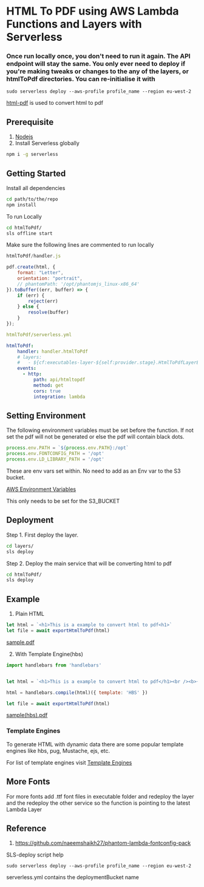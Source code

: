 # HTML To PDF using AWS Lambda Functions and Layers with Serverless

### Once run locally once, you don't need to run it again. The API endpoint will stay the same. You only ever need to deploy if you're making tweaks or changes to the any of the layers, or htmlToPdf directories. You can re-initialise it with

`sudo serverless deploy --aws-profile profile_name --region eu-west-2`



[html-pdf](https://www.npmjs.com/package/html-pdf) is used to convert html to pdf

## Prerequisite
1. [Nodejs](https://nodejs.org/en/download/)
2. Install Serverless globally 

```bash
npm i -g serverless
```

## Getting Started
Install all dependencies
```bash
cd path/to/the/repo
npm install
```

To run Locally
```bash
cd htmlToPdf/
sls offline start
```
Make sure the following lines are commented to run locally
```javascript
htmlToPdf/handler.js

pdf.create(html, {
    format: "Letter",
    orientation: "portrait",
    // phantomPath: '/opt/phantomjs_linux-x86_64'
}).toBuffer((err, buffer) => {
    if (err) {
        reject(err)
    } else {
        resolve(buffer)
    }
});
```

```yml
htmlToPdf/serverless.yml

htmlToPdf:
    handler: handler.htmlToPdf
    # layers:
    #   - ${cf:executables-layer-${self:provider.stage}.HtmlToPdfLayerExport}
    events:
      - http:
          path: api/htmltopdf
          method: get
          cors: true
          integration: lambda
```

## Setting Environment
The following environment variables must be set before the function. If not set the pdf will not be generated or else the pdf will contain black dots.
```javascript
process.env.PATH = `${process.env.PATH}:/opt`
process.env.FONTCONFIG_PATH = '/opt'
process.env.LD_LIBRARY_PATH = '/opt'
```

These are env vars set within. No need to add as an Env var to the S3 bucket.

[AWS Environment Variables](https://docs.aws.amazon.com/lambda/latest/dg/configuration-envvars.html)

This only needs to be set for the S3_BUCKET

## Deployment
Step 1. First deploy the layer.
```bash
cd layers/
sls deploy
```

Step 2. Deploy the main service that will be converting html to pdf
```bash
cd htmlToPdf/
sls deploy
```

## Example 
1. Plain HTML
```javascript
let html = `<h1>This is a example to convert html to pdf<h1>`
let file = await exportHtmlToPdf(html)
```
[sample.pdf](sample.pdf)

2. With Template Engine(hbs)
```javascript
import handlebars from 'handlebars'


let html = `<h1>This is a example to convert html to pdf</h1><br /><b>{{template}}</b>`

html = handlebars.compile(html)({ template: 'HBS' })

let file = await exportHtmlToPdf(html)
```
[sample(hbs).pdf](sample(hbs).pdf)

### Template Engines
To generate HTML with dynamic data there are some popular template engines like hbs, pug, Mustache, ejs, etc.<br />

For list of template engines visit [Template Engines](https://github.com/expressjs/express/wiki#template-engines)


## More Fonts
For more fonts add .ttf font files in executable folder and redeploy the layer and the redeploy the other service so the function is pointing to the latest Lambda Layer

## Reference
1. https://github.com/naeemshaikh27/phantom-lambda-fontconfig-pack

SLS-deploy script help

`sudo serverless deploy --aws-profile profile_name --region eu-west-2`

serverless.yml contains the deploymentBucket name
